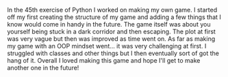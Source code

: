 In the 45th exercise of Python I worked on making my own game. I started
off my first creating the structure of my game and adding a few things
that I know would come in handy in the future. The game itself was
about you yourself being stuck in a dark corridor and then escaping.
The plot at first was very vague but then was improved as time went on.
As far as making my game with an OOP mindset went... it was very challenging
at first. I struggled with classes and other things but I then eventually
sort of got the hang of it. Overall I loved making this game and hope I'll
get to make another one in the future!